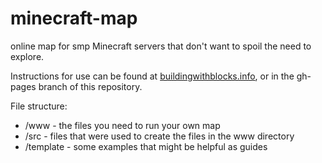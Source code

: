 minecraft-map
=============

online map for smp Minecraft servers that don't want to spoil the need to explore.

Instructions for use can be found at [buildingwithblocks.info](http://buildingwithblocks.info), or in the gh-pages branch of this
repository.


File structure:

* /www - the files you need to run your own map
* /src - files that were used to create the files in the www directory
* /template - some examples that might be helpful as guides
